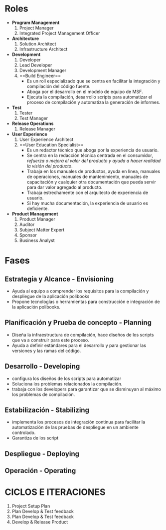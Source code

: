 # Roles
- **Program Management**
	1. Project Manager
	2. Integrated Project Management Officer
- **Architecture**
	1. Solution Architect
	2. Infrastructure Architect
- **Development**
	1. Developer
	2. Lead Developer
	3. Development Manager
	4. ==Build Engineer==
		- Es un roll especializado que se centra en facilitar la integración y compilación del código fuente.
		- Aboga por el desarrollo en el modelo de equipo de MSF.
		- Ejecuta la compilación, desarrollo scripts para automatizar el proceso de compilación y automatiza la generación de informes.
- **Test**
	1. Tester
	2. Test Manager
- **Release Operations**
	1. Release Manager
- **User Experience**
	1. User Experience Architect
	2. ==User Education Specialist==
		- Es un redactor técnico que aboga por la experiencia de usuario.
		- Se centra en la redacción técnica centrada en el consumidor, *refuerza o mejora el valor del producto y ayuda a hacer realidad la visión del producto*.
		- Trabaja en los manuales de productos, ayuda en línea, manuales de operaciones, manuales de mantenimiento, manuales de capacitación y cualquier otra documentación que pueda servir para dar valor agregado al producto.
		- Trabaja estrechamente con el arquitecto de experiencia de usuario.
		- Si hay mucha documentación, la experiencia de usuario es deficiente.
- **Product Management**
	1. Product Manager
	2. Auditor
	3. Subject Matter Expert
	4. Sponsor
	5. Business Analyst

# Fases
## Estrategia y Alcance - Envisioning
- Ayuda al equipo a comprender los requisitos para la compilación y despliegue de la aplicación polibooks
- Propone tecnologías o herramientas para construcción e integración de la aplicación polibooks.
## Planificación y Prueba de concepto - Planning
- Diseña la infraestructura de compilación, hace diseños de los scripts que va a construir para este proceso.
- Ayuda a definir estándares para el desarrollo y para gestionar las versiones y las ramas del código.

## Desarrollo - Developing
- configura los diseños de los scripts para automatizar
- Soluciona los problemas relacionados la compilación.
- trabaja con los developers para garantizar que se disminuyan al máximo los problemas de compilación.
## Estabilización - Stabilizing
- implementa los procesos de integración continua para facilitar la automatización de las pruebas de despliegue en un ambiente controlado.
- Garantiza de los script 

## Despliegue - Deploying

## Operación - Operating

# CICLOS E ITERACIONES
1. Project Setup Plan
2. Plan Develop & Test feedback
3. Plan Develop & Test feedback
4. Develop & Release Product
